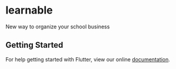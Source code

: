 # learnable

New way to organize your school business

## Getting Started

For help getting started with Flutter, view our online
[documentation](https://flutter.io/).
